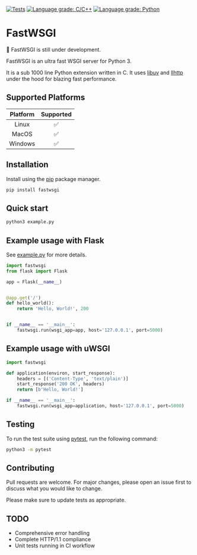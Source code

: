 [![Tests](https://github.com/jamesroberts/fastwsgi/actions/workflows/tests.yml/badge.svg?branch=main)](https://github.com/jamesroberts/fastwsgi/actions/workflows/tests.yml)
[![Language grade: C/C++](https://img.shields.io/lgtm/grade/cpp/g/jamesroberts/fast-wsgi.svg?logo=lgtm&logoWidth=18)](https://lgtm.com/projects/g/jamesroberts/fastwsgi/context:cpp)
[![Language grade: Python](https://img.shields.io/lgtm/grade/python/g/jamesroberts/fast-wsgi.svg?logo=lgtm&logoWidth=18)](https://lgtm.com/projects/g/jamesroberts/fastwsgi/context:python)


# FastWSGI

:construction: FastWSGI is still under development.

FastWSGI is an ultra fast WSGI server for Python 3.  

It is a sub 1000 line Python extension written in C. It uses [libuv](https://github.com/libuv/libuv) and [llhttp](https://github.com/nodejs/llhttp) under the hood for blazing fast performance. 


## Supported Platforms

| Platform | Supported |
| :------: | :-------: |
| Linux    | :white_check_mark: |
| MacOS    | :white_check_mark: |
| Windows  | :white_check_mark: |


## Installation

Install using the [pip](https://pip.pypa.io/en/stable/) package manager.

```bash
pip install fastwsgi
```


## Quick start

```bash
python3 example.py
```


## Example usage with Flask

See [example.py](https://github.com/jamesroberts/fast-wsgi/blob/main/example.py) for more details.

```python
import fastwsgi
from flask import Flask

app = Flask(__name__)


@app.get('/')
def hello_world():
    return 'Hello, World!', 200


if __name__ == '__main__':
    fastwsgi.run(wsgi_app=app, host='127.0.0.1', port=5000)
```


## Example usage with uWSGI

```python
import fastwsgi

def application(environ, start_response):
    headers = [('Content-Type', 'text/plain')]
    start_response('200 OK', headers)
    return [b'Hello, World!']

if __name__ == '__main__':
    fastwsgi.run(wsgi_app=application, host='127.0.0.1', port=5000)
```


## Testing

To run the test suite using [pytest](https://docs.pytest.org/en/latest/getting-started.html), run the following command:

```bash
python3 -m pytest
```


## Contributing

Pull requests are welcome. For major changes, please open an issue first to discuss what you would like to change.

Please make sure to update tests as appropriate.


## TODO

- Comprehensive error handling
- Complete HTTP/1.1 compliance
- Unit tests running in CI workflow